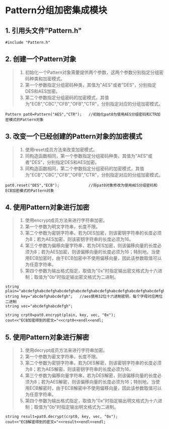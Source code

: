 # Pattern分组加密集成模块

   ## 1. 引用头文件"Pattern.h"
    #include "Pattern.h"

   ## 2. 创建一个Pattern对象
   > 1. 初始化一个Pattern对象需要提供两个参数，这两个参数分别指定分组密码种类和加密模式。
   > 2. 第一个参数指定分组密码种类，其值为"AES"或者"DES"，分别指定DES和AES加密。
   > 3. 第二个参数指定分组密码的加密模式，其值为"ECB","CBC","CFB","OFB","CTR"，分别指定对应的分组加密模式。
   
    Pattern pat0=Pattern("AES","CTR");   //初始化pat0为使用AES分组密码和CTR加密模式的Pattern对象
	  
    
   ## 3. 改变一个已经创建的Pattern对象的加密模式
   > 1. 使用reset成员方法来改变加密模式。
   > 2. 同构造函数相同，第一个参数指定分组密码种类，其值为"AES"或者"DES"，分别指定DES和AES加密。
   > 3. 同构造函数相同，第二个参数指定分组密码的加密模式，其值为"ECB","CBC","CFB","OFB","CTR"，分别指定对应的分组加密模式。
   
    pat0.reset("DES","ECB");             //将pat0对象修改为使用AES分组密码和ECB加密模式的Pattern对象
    
   ## 4. 使用Pattern对象进行加密
   > 1. 使用encrypt成员方法来进行字符串加密。
   > 2. 第一个参数为明文字符串，长度不限。
   > 3. 第二个参数为密钥字符串，若为DES加密，则该密钥字符串的长度必须为8；若为AES加密，则该密钥字符串的长度必须为16。
   > 4. 第三个参数为偏移向量字符串，若为DES加密，则该偏移向量的长度必须为8；若为AES加密，则该偏移向量的长度必须为16；特别地，当使用ECB加密时，由于ECB加密中不使用偏移向量，因此该参数取值可以为任意字符串。
   > 5. 第四个参数为输出格式指定，取值为"0x"时指定输出密文格式为十六进制；取值为"0b"时指定输出密文格式为二进制。
   
    string plain="abcdefghabcdefghabcdefghabcdefghabcdefghabcdefghabcdefghabcdefghabcdefghabcdefghabcdefghabcdefghab";
    string key="abcdefghabcdefgh";   //aes使用32位十六进制密钥，每个字母对应两位二进制 
    string vec="abcdefghabcdefgh";
  
    string crpt0=pat0.encrypt(plain, key, vec, "0x");
    cout<<"ECB加密得到的密文="<<crpt0<<endl<<endl;
	
   
   ## 5. 使用Pattern对象进行解密
   > 1. 使用decrypt成员方法来进行字符串加密。
   > 2. 第一个参数为密文字符串，长度不限。
   > 3. 第二个参数为密钥字符串，若为DES解密，则该密钥字符串的长度必须为8；若为AES解密，则该密钥字符串的长度必须为16。
   > 4. 第三个参数为偏移向量字符串，若为DES解密，则该偏移向量的长度必须为8；若为AES解密，则该偏移向量的长度必须为16；特别地，当使用ECB解密时，由于ECB解密中不使用偏移向量，因此该参数取值可以为任意字符串。
   > 5. 第四个参数为输出格式指定，取值为"0x"时指定输出明文格式为十六进制；取值为"0b"时指定输出明文格式为二进制。
   
    string result=pat0.decrypt(crpt0, key, vec, "0x");
    cout<<"ECB解密得到的密文="<<result<<endl<<endl;

  
